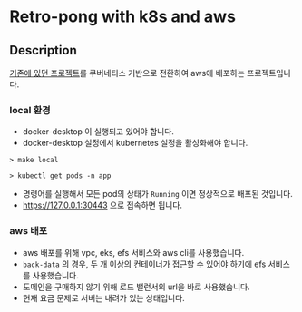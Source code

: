 # Retro-pong with k8s and aws

## Description

[기존에 있던 프로젝트](https://github.com/Retro-pong/Transcendence)를 쿠버네티스 기반으로 전환하여 aws에 배포하는 프로젝트입니다.


### local 환경

- docker-desktop 이 실행되고 있어야 합니다.
- docker-desktop 설정에서 kubernetes 설정을 활성화해야 합니다.

```shell
> make local
```

```shell
> kubectl get pods -n app
```

- 명령어를 실행해서 모든 pod의 상태가 `Running` 이면 정상적으로 배포된 것입니다.
- https://127.0.0.1:30443 으로 접속하면 됩니다.

### aws 배포

- aws 배포를 위해 vpc, eks, efs 서비스와 aws cli를 사용했습니다.
- `back-data` 의 경우, 두 개 이상의 컨테이너가 접근할 수 있어야 하기에 efs 서비스를 사용했습니다.
- 도메인을 구매하지 않기 위해 로드 밸런서의 url을 바로 사용했습니다.
- 현재 요금 문제로 서버는 내려가 있는 상태입니다.
